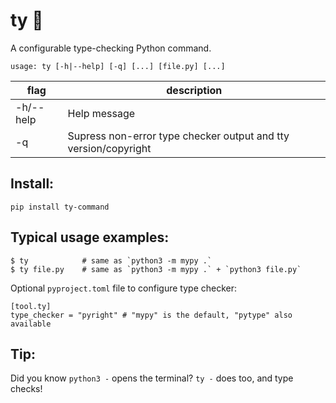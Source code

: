 # ty 🦆
A configurable type-checking Python command.

    usage: ty [-h|--help] [-q] [...] [file.py] [...]

| flag      | description                                                     |
|-----------|-----------------------------------------------------------------|
| -h/--help | Help message                                                    |
| -q        | Supress non-error type checker output and tty version/copyright |

## Install:

    pip install ty-command

## Typical usage examples:

    $ ty            # same as `python3 -m mypy .`
    $ ty file.py    # same as `python3 -m mypy .` + `python3 file.py`

Optional `pyproject.toml` file to configure type checker:

    [tool.ty]
    type_checker = "pyright" # "mypy" is the default, "pytype" also available

## Tip:

Did you know `python3 -` opens the terminal? `ty -` does too, and type checks!
